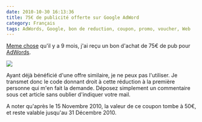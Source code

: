```yaml
---
date: 2010-10-30 16:13:36
title: 75€ de publicité offerte sur Google AdWord
category: Français
tags: AdWords, Google, bon de reduction, coupon, promo, voucher, Web
---
```


[Meme
chose](http://kevin.deldycke.com/2010/02/google-adwords-bon-reduction-75-euros-offert/)
qu'il y a 9 mois, j'ai reçu un bon d'achat de 75€ de pub pour
[AdWords](http://www.google.fr/AdWord).

![](/uploads/2010/coupon.png)

Ayant déjà bénéficié d'une offre similaire, je ne peux pas l'utiliser. Je
transmet donc le code donnant droit à cette réduction à la première personne
qui m'en fait la demande. Déposez simplement un commentaire sous cet article
sans oublier d'indiquer votre mail.

A noter qu'après le 15 Novembre 2010, la valeur de ce coupon tombe à 50€, et
reste valable jusqu'au 31 Décembre 2010.
